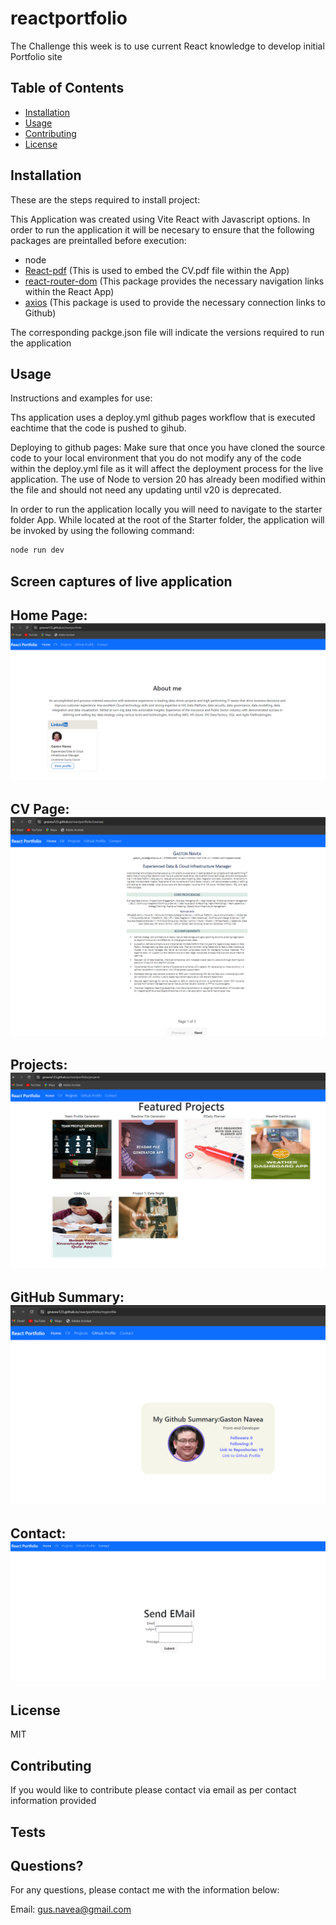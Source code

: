 # reactportfolio

The Challenge this week is to use current React knowledge to develop initial Portfolio site



## Table of Contents

- [Installation](#installation)
- [Usage](#usage)
- [Contributing](#contributing)
- [License](#license)

## Installation

These are the steps required to install project:

This Application was created using Vite React with Javascript options. In order to run the application it will be necesary to ensure that the following packages are preintalled before execution:

- node
- [React-pdf](https://www.npmjs.com/package/jest)    (This is used to embed the CV.pdf file within the App)
- [react-router-dom](https://www.npmjs.com/package/react-router-dom)     (This package provides the necessary navigation links within the React App)
- [axios](https://www.npmjs.com/package/react-router-dom)     (This package is used to provide the necessary connection links to Github)

The corresponding packge.json file will indicate the versions required to run the application

## Usage

Instructions and examples for use:

Ths application uses a deploy.yml github pages workflow that is executed eachtime that the code is pushed to gihub.

Deploying to github pages:
Make sure that once you have cloned the source code to your local environment that you do not modify any of the code within the deploy.yml file as it will affect the deployment process for the live application. The use of Node to version 20 has already been modified within the file and should not need any updating until v20 is deprecated. 

In order to run the application locally you will need to navigate to the starter folder App. 
While located at the root of the Starter folder, the application will be invoked by using the following command:

```bash
node run dev
```

## Screen captures of live application

Home Page:
![alt text](reactportfolio01.png)
-------------------------------------------
CV Page:
![alt text](reactportfolio02.png)
-------------------------------------------
Projects:
![alt text](reactportfolio03.png)
-------------------------------------------
GitHub Summary:
![alt text](reactportfolio04.png)
-------------------------------------------
Contact:
![alt text](reactportfolio05.png)
------------------------------------------






## License

MIT

## Contributing

If you would like to contribute please contact via email as per contact information provided

## Tests


## Questions?

For any questions, please contact me with the information below:

Email: gus.navea@gmail.com